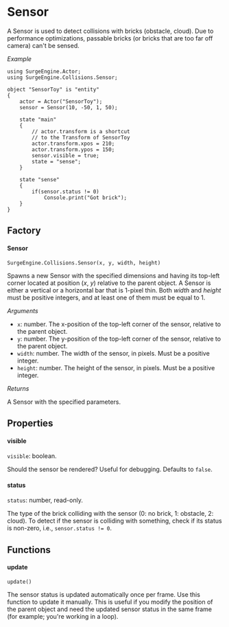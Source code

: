 Sensor
======

A Sensor is used to detect collisions with bricks (obstacle, cloud). Due to performance optimizations, passable bricks (or bricks that are too far off camera) can't be sensed.

*Example*
```
using SurgeEngine.Actor;
using SurgeEngine.Collisions.Sensor;

object "SensorToy" is "entity"
{
    actor = Actor("SensorToy");
    sensor = Sensor(10, -50, 1, 50);

    state "main"
    {
        // actor.transform is a shortcut
        // to the Transform of SensorToy
        actor.transform.xpos = 210;
        actor.transform.ypos = 150;
        sensor.visible = true;
        state = "sense";
    }

    state "sense"
    {
        if(sensor.status != 0)
            Console.print("Got brick");
    }
}
```



Factory
-------

#### Sensor

`SurgeEngine.Collisions.Sensor(x, y, width, height)`

Spawns a new Sensor with the specified dimensions and having its top-left corner located at position (*x*, *y*) relative to the parent object. A Sensor is either a vertical or a horizontal bar that is 1-pixel thin. Both *width* and *height* must be positive integers, and at least one of them must be equal to 1.

*Arguments*

* `x`: number. The x-position of the top-left corner of the sensor, relative to the parent object.
* `y`: number. The y-position of the top-left corner of the sensor, relative to the parent object.
* `width`: number. The width of the sensor, in pixels. Must be a positive integer.
* `height`: number. The height of the sensor, in pixels. Must be a positive integer.

*Returns*

A Sensor with the specified parameters.


Properties
----------

#### visible

`visible`: boolean.

Should the sensor be rendered? Useful for debugging. Defaults to `false`.

#### status

`status`: number, read-only.

The type of the brick colliding with the sensor (0: no brick, 1: obstacle, 2: cloud). To detect if the sensor is colliding with something, check if its status is non-zero, i.e., `sensor.status != 0`.

Functions
---------

#### update

`update()`

The sensor status is updated automatically once per frame. Use this function to update it manually. This is useful if you modify the position of the parent object and need the updated sensor status in the same frame (for example; you're working in a loop).
